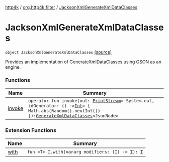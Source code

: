 [http4k](../../index.md) / [org.http4k.filter](../index.md) / [JacksonXmlGenerateXmlDataClasses](./index.md)

# JacksonXmlGenerateXmlDataClasses

`object JacksonXmlGenerateXmlDataClasses` [(source)](https://github.com/http4k/http4k/blob/master/http4k-format-jackson-xml/src/main/kotlin/org/http4k/filter/JacksonXmlGenerateXmlDataClasses.kt#L11)

Provides an implementation of GenerateXmlDataClasses using GSON as an engine.

### Functions

| Name | Summary |
|---|---|
| [invoke](invoke.md) | `operator fun invoke(out: `[`PrintStream`](https://docs.oracle.com/javase/6/docs/api/java/io/PrintStream.html)` = System.out, idGenerator: () -> `[`Int`](https://kotlinlang.org/api/latest/jvm/stdlib/kotlin/-int/index.html)` = { Math.abs(Random().nextInt()) }): `[`GenerateXmlDataClasses`](../-generate-xml-data-classes/index.md)`<JsonNode>` |

### Extension Functions

| Name | Summary |
|---|---|
| [with](../../org.http4k.core/with.md) | `fun <T> `[`T`](../../org.http4k.core/with.md#T)`.with(vararg modifiers: (`[`T`](../../org.http4k.core/with.md#T)`) -> `[`T`](../../org.http4k.core/with.md#T)`): `[`T`](../../org.http4k.core/with.md#T) |
